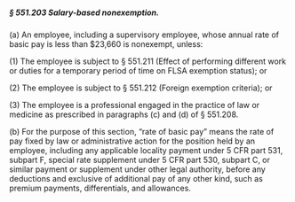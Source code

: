 ##### § 551.203 Salary-based nonexemption. #####

(a) An employee, including a supervisory employee, whose annual rate of basic pay is less than $23,660 is nonexempt, unless:

(1) The employee is subject to § 551.211 (Effect of performing different work or duties for a temporary period of time on FLSA exemption status); or

(2) The employee is subject to § 551.212 (Foreign exemption criteria); or

(3) The employee is a professional engaged in the practice of law or medicine as prescribed in paragraphs (c) and (d) of § 551.208.

(b) For the purpose of this section, “rate of basic pay” means the rate of pay fixed by law or administrative action for the position held by an employee, including any applicable locality payment under 5 CFR part 531, subpart F, special rate supplement under 5 CFR part 530, subpart C, or similar payment or supplement under other legal authority, before any deductions and exclusive of additional pay of any other kind, such as premium payments, differentials, and allowances.